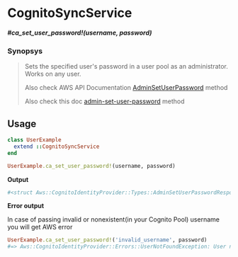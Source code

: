 # CognitoSyncService

__*#ca_set_user_password!(username, password)*__

### Synopsys

> Sets the specified user's password in a user pool as an administrator. Works on any user.
>
> Also check AWS API Documentation [AdminSetUserPassword](https://docs.aws.amazon.com/cognito-user-identity-pools/latest/APIReference/API_AdminSetUserPassword.html) method
>
> Also check this doc [admin-set-user-password](https://docs.aws.amazon.com/cli/latest/reference/cognito-idp/admin-set-user-password.html) method

## Usage

```ruby
class UserExample
  extend ::CognitoSyncService
end

UserExample.ca_set_user_password!(username, password)
```

__Output__

```ruby
#<struct Aws::CognitoIdentityProvider::Types::AdminSetUserPasswordResponse>
```

__Error output__

In case of passing invalid or nonexistent(in your Cognito Pool) username you will get AWS error

```ruby
UserExample.ca_set_user_password!('invalid_username', password)
#=> Aws::CognitoIdentityProvider::Errors::UserNotFoundException: User not found.
```
